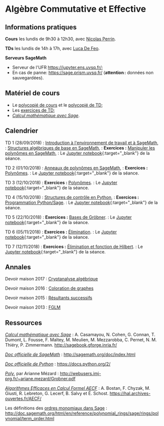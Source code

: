---
---

# Algèbre Commutative et Effective

## Informations pratiques

**Cours** les lundis de 9h30 à 12h30, avec [Nicolas Perrin](http://lmv.math.cnrs.fr/annuaire/nicolas-perrin/).

**TDs** les lundis de 14h à 17h, avec [Luca De Feo](http://defeo.lu/).

**Serveurs SageMath**

- Serveur de l'UFR <https://jupyter.ens.uvsq.fr/>;
- En cas de panne: <https://sage.prism.uvsq.fr/> (**attention :**
  données non sauvegardées).

## Matériel de cours

- Le [polycopié de cours](poly) et le [polycopié de TD](polytd);
- Les [exercices de TD](exercises);
- [*Calcul mathématique avec Sage*](http://sagebook.gforge.inria.fr/).


## Calendrier

TD 1 (28/09/2018)
: [Introduction à l'environnement de travail et à SageMath](polytd#introduction-à-lenvironnemnt-de-travail-et-à-sagemath),
: [Structures algébriques de base en SageMath](polytd#anneaux-corps-polynômes-expressions),
: **Exercices :** [Manipuler les polynômes en SageMath](exercises#polynômes-à-une-variable),
: Le [Jupyter notebook](http://nbviewer.jupyter.org/gist/defeo/4adb727f7608dfd2c75eb7699d670fb7){:target="_blank"} de la séance.

TD 2 (01/10/2018)
: [Anneaux de polynômes en SageMath](polytd#polynômes),
: **Exercices :** [Polynômes](exercises#polynômes-à-une-variable).
: Le [Jupyter notebook](http://nbviewer.jupyter.org/gist/defeo/d0cab064cbc539ab96a3130a3832ac66){:target="_blank"} de la séance.

TD 3 (12/10/2018)
: **Exercices :** [Polynômes](exercises#polynômes-à-plusieurs-variables).
: Le [Jupyter notebook](http://nbviewer.jupyter.org/gist/defeo/1986c494e878b2d93b4534bbca2f9642){:target="_blank"} de la séance.

TD 4 (15/10/2018)
: [Structures de contrôle en Python](polytd#syntaxe-pythonsage),
: **Exercices :** [Programmation Python/Sage](exercises#programmation-pythonsage).
: Le [Jupyter notebook](http://nbviewer.jupyter.org/gist/defeo/a79b7f7e31c1973bfcff1d95aab84269){:target="_blank"} de la séance.

TD 5 (22/10/2018)
: **Exercices :** [Bases de Gröbner](exercises#calcul-de-bases-de-gröbner).
: Le [Jupyter notebook](http://nbviewer.jupyter.org/gist/defeo/89b80a1903a3f0ef95b1a239ab30c62f){:target="_blank"} de la séance.

TD 6 (05/11/2018)
: **Exercices :** [Élimination](exercises#résultants-et-élimination).
: Le [Jupyter notebook](http://nbviewer.jupyter.org/gist/defeo/ac4a2fd4594f119fbba24986b46808d6){:target="_blank"} de la séance.

TD 7 (12/11/2018)
: **Exercices :** [Élimination et fonction de Hilbert](exercises#rappel-sur-les-idaux).
: Le [Jupyter notebook](http://nbviewer.jupyter.org/gist/defeo/134e8b3769fa273121c0407b094d5361){:target="_blank"} de la séance.

## Annales

Devoir maison 2017
: [Cryptanalyse algébrique](misc/dm2014)

Devoir maison 2016
: [Coloration de graphes](misc/dm2016)

Devoir maison 2015
: [Résultants successifs](misc/dm2015)

Devoir maison 2013
: [FGLM](misc/dm2013)

## Ressources

[*Calcul mathématique avec Sage*](http://sagebook.gforge.inria.fr/)
: A. Casamayou, N. Cohen, G. Connan, T. Dumont, L. Fousse, F. Maltey,
M. Meulien, M. Mezzarobba, C. Pernet, N. M. Thiéry,
P. Zimmermann. <http://sagebook.gforge.inria.fr/>

[*Doc officielle de SageMath*](http://sagemath.org/doc/index.html)
: <http://sagemath.org/doc/index.html>

[*Doc officielle de Python*](https://docs.python.org/2/)
: <https://docs.python.org/2/>

[*Poly*](http://webusers.imj-prg.fr/~ariane.mezard/Grobner.pdf), par Arianne Mézard
: <http://webusers.imj-prg.fr/~ariane.mezard/Grobner.pdf>

[*Algorithmes Efficaces en Calcul Formel AECF*](https://hal.archives-ouvertes.fr/AECF/)
: A. Bostan, F. Chyzak, M. Giusti, R. Lebreton, G. Lecerf, B. Salvy et
É. Schost. <https://hal.archives-ouvertes.fr/AECF/>

Les définitions des [ordres monomiaux dans Sage](http://doc.sagemath.org/html/en/reference/polynomial_rings/sage/rings/polynomial/term_order.html)
: <http://doc.sagemath.org/html/en/reference/polynomial_rings/sage/rings/polynomial/term_order.html>
